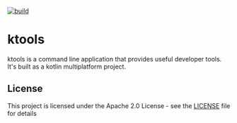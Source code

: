 [![build](https://github.com/sriniketh/ktools/actions/workflows/build.yml/badge.svg?branch=main)](https://github.com/sriniketh/ktools/actions/workflows/build.yml)

# ktools

ktools is a command line application that provides useful developer tools. It's built as a kotlin multiplatform project.

## License

This project is licensed under the Apache 2.0 License - see the [LICENSE](LICENSE) file for details
